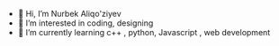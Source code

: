 - 👋 Hi, I’m Nurbek Aliqo'ziyev
- 👀 I’m interested in coding, designing
- 🌱 I’m currently learning c++ , python, Javascript , web development


<!---
Nurbek2255/Nurbek2255 is a ✨ special ✨ repository because its `README.md` (this file) appears on your GitHub profile.
You can click the Preview link to take a look at your changes.
--->
